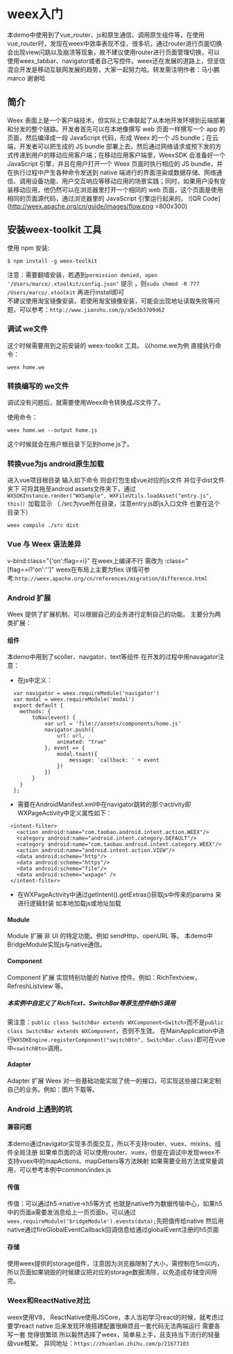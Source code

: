 # weex入门
本demo中使用到了vue_router、js和原生通信、调用原生组件等，在使用vue_router时，发现在weex中效率表现不佳，很多坑，通过router进行页面切换会出现view闪跳以及崩溃等现象，故不建议使用router进行页面管理切换，可以使用weex_tabbar、navigator或者自己写控件。weex还在发展的道路上，但坚信混合开发是移动互联网发展的趋势，大家一起努力哈。转发需注明作者：马小鹏 marco 谢谢哈
## 简介
Weex 表面上是一个客户端技术，但实际上它串联起了从本地开发环境到云端部署和分发的整个链路。开发者首先可以在本地像撰写 web 页面一样撰写一个 app 的页面，然后编译成一段 JavaScript 代码，形成 Weex 的一个 JS bundle；在云端，开发者可以把生成的 JS bundle 部署上去，然后通过网络请求或预下发的方式传递到用户的移动应用客户端；在移动应用客户端里，WeexSDK 会准备好一个 JavaScript 引擎，并且在用户打开一个 Weex 页面时执行相应的 JS bundle，并在执行过程中产生各种命令发送到 native 端进行的界面渲染或数据存储、网络通信、调用设备功能、用户交互响应等移动应用的场景实践；同时，如果用户没有安装移动应用，他仍然可以在浏览器里打开一个相同的 web 页面，这个页面是使用相同的页面源代码，通过浏览器里的 JavaScript 引擎运行起来的。
![QR Code](http://weex.apache.org/cn/guide/images/flow.png =800x300)
## 安装weex-toolkit 工具
使用 npm 安装:

```
$ npm install -g weex-toolkit
```
注意：需要翻墙安装，若遇到`permission denied, open '/Users/marco/.xtoolkit/config.json"`  提示
，则`sudo chmod -R 777 /Users/marco/.xtoolkit` 再进行install即可  
不建议使用淘宝镜像安装，若使用淘宝镜像安装，可能会出现地址读取失败等问题，可以参考：`http://www.jianshu.com/p/a5e3b3709d62`
### 调试 we文件
这个时候需要用到之前安装的 weex-toolkit 工具。
以home.we为例
直接执行命令：

```
weex home.we
```
### 转换编写的 we文件
调试没有问题后，就需要使用Weex命令转换成JS文件了。

使用命令：

```
weex home.we --output home.js
```
这个时候就会在用户根目录下见到home.js了。
### 转换vue为js android原生加载
进入vue项目根目录 输入如下命令 则会打包生成vue对应的js文件 并位于dist文件夹下 可将其拖至android assets文件夹下，通过`WXSDKInstance.render("WXSample", WXFileUtils.loadAsset("entry.js", this)）`加载显示     （./src为vue所在目录，注意entry.js即js入口文件 也要在这个目录下）

```
weex compile ./src dist
```
### Vue 与 Weex 语法差异
 v-bind:class="{'on':flag==i}"  在weex上编译不行  需改为 :class="[flag==i?'on':'']"
 weex在布局上主要为flex
 详情可参考:`http://weex.apache.org/cn/references/migration/difference.html`

### Android 扩展
Weex 提供了扩展机制，可以根据自己的业务进行定制自己的功能。
主要分为两类扩展：
#### 组件
本demo中用到了scoller、navgator、text等组件
在开发的过程中用navagator注意：

* 在js中定义：

```
  var navigator = weex.requireModule('navigator')
  var modal = weex.requireModule('modal')
  export default {
    methods: {
        toNav(event) {
            var url = 'file://assets/components/home.js'
            navigator.push({
                url: url,
                animated: "true"
            }, event => {
                modal.toast({
                    message: 'callback: ' + event
                })
            })
        }
    }
  };
```

* 需要在AndroidManifest.xml中在navigator跳转的那个activity即WXPageActivity中定义属性如下：

```
 <intent-filter>
   <action android:name="com.taobao.android.intent.action.WEEX"/>
   <category android:name="android.intent.category.DEFAULT"/>
   <category android:name="com.taobao.android.intent.category.WEEX"/>
   <action android:name="android.intent.action.VIEW"/>
   <data android:scheme="http"/>
   <data android:scheme="https"/>
   <data android:scheme="file"/>
   <data android:scheme="wxpage" />
 </intent-filter>
 ```
 
* 在WXPageActivity中通过getIntent().getExtras()获取js中传来的params 来进行逻辑封装 如本地加载js或地址加载




#### Module
Module 扩展 非 UI 的特定功能。例如 sendHttp、openURL 等。
本demo中BridgeModule实现js与native通信。
#### Component
Component 扩展 实现特别功能的 Native 控件。例如：RichTextview，RefreshListview 等。
##### 本实例中自定义了 RichText、SwitchBar等原生控件给h5调用
需注意：`public class SwitchBar extends WXComponent<Switch>`而不是`public class SwitchBar extends WXComponent`，否则不生效。
在MainApplication中进行`WXSDKEngine.registerComponent("switchBtn", SwitchBar.class)`即可在vue中`<switchBtn>`调用。
#### Adapter
Adapter 扩展 Weex 对一些基础功能实现了统一的接口，可实现这些接口来定制自己的业务。例如：图片下载等。

### Android 上遇到的坑
#### 兼容问题
本demo通过navigator实现多页面交互，所以不支持router、vuex、mixins、组件全局注册
如果单页面的话 可以使用router、vuex，但是在调试中发现weex不支持vuex中的mapActions、mapGetters等方法映射
如果需要全局方法或常量调用，可以参考本例中common/index.js   
#### 传值
传值：可以通过h5->native->h5等方式 也就是native作为数据传输中心，如果h5中的页面a需要发消息给上一页页面b，可以通过`weex.requireModule('bridgeModule').events(data);`先把值传给native  然后用native通过fireGlobalEventCallback回调信息给通过globalEvent注册的h5页面 
#### 存储
使用weex提供的storage组件，注意因为浏览器限制了大小，需控制在5m以内，所以页面如果销毁的时候建议把对应的storage数据清除，以免造成存储空间用完。
### Weex和ReactNative对比
weex使用V8， ReactNative使用JSCore，本人当初学习react的时候，就考虑过要学react native 后来发现环境搭建配置很麻烦且一套代码无法两端运行 需要各写一套 觉得很繁琐 所以毅然选择了weex，简单易上手，且支持当下流行的轻量级vue框架。
异同地址：`https://zhuanlan.zhihu.com/p/21677103`



 
 